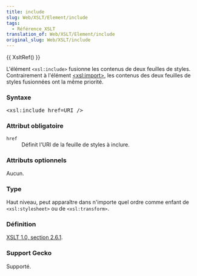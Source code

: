 ```yaml
---
title: include
slug: Web/XSLT/Element/include
tags:
  - Référence_XSLT
translation_of: Web/XSLT/Element/include
original_slug: Web/XSLT/include
---
```

<p>{{ XsltRef() }}</p>

<p>L'élément <code>&lt;xsl:include&gt;</code> fusionne les contenus de deux feuilles de styles. Contrairement à l'élément <a href="/fr/XSLT/import">&lt;xsl:import&gt;</a>, les contenus des deux feuilles de styles fusionnées ont la même priorité.</p>

<h3 id="Syntaxe">Syntaxe</h3>

<pre class="eval">&lt;xsl:include href=URI /&gt;
</pre>

<h3 id="Attribut_obligatoire">Attribut obligatoire</h3>

<dl>
 <dt><code>href</code></dt>
 <dd>Définit l'URI de la feuille de styles à inclure.</dd>
</dl>

<h3 id="Attributs_optionnels">Attributs optionnels</h3>

<p>Aucun.</p>

<h3 id="Type">Type</h3>

<p>Haut niveau, peut apparaître dans n'importe quel ordre comme enfant de <code>&lt;xsl:stylesheet&gt;</code> ou de <code>&lt;xsl:transform&gt;</code>.</p>

<h3 id="D.C3.A9finition">Définition</h3>

<p><a href="http://www.w3.org/TR/xslt#include">XSLT 1.0, section 2.6.1</a>.</p>

<h3 id="Support_Gecko">Support Gecko</h3>

<p>Supporté.</p>